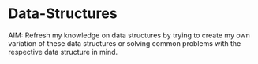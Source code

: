 # Data-Structures

AIM: Refresh my knowledge on data structures by trying to create my own variation of these data structures or solving common problems with the respective data structure in mind.
